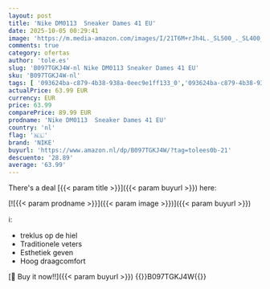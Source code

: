 ```yaml
---
layout: post
title: 'Nike DM0113  Sneaker Dames 41 EU'
date: 2025-10-05 00:29:41
image: 'https://m.media-amazon.com/images/I/21T6M+rJh4L._SL500_._SL400_.jpg'
comments: true
category: ofertas
author: 'tole.es'
slug: 'B097TGKJ4W-nl Nike DM0113 Sneaker Dames 41 EU'
sku: 'B097TGKJ4W-nl'
tags: [ '093624ba-c879-4b38-938a-0eec9e1ff133_0','093624ba-c879-4b38-938a-0eec9e1ff133_3601','Arborist Merchandising Root','Dameshardloopschoenen voor verharde weg','Damesmode','Damesschoenen','Hardloopschoenen dames','Klassieke & modieuze sneakers dames','Kleding, schoenen & sieraden','Kleding, schoenen en sieraden','New Arrivals','Self Service','Special Features Stores','Trainings- & outdoorschoenen dames','Trekking- & hikingschoeisel dames','Wandelschoenen dames','nike','🇳🇱', ]
actualPrice: 63.99 EUR
currency: EUR
price: 63.99
comparePrice: 89.99 EUR
prodname: 'Nike DM0113  Sneaker Dames 41 EU'
country: 'nl'
flag: '🇳🇱'
brand: 'NIKE'
buyurl: 'https://www.amazon.nl/dp/B097TGKJ4W/?tag=tolees0b-21'
descuento: '28.89'
average: '63.99'
---
```


There's a deal [{{< param title >}}]({{< param buyurl >}})  here:

[![{{< param prodname >}}]({{< param image >}})]({{< param buyurl >}})

ℹ️:

- treklus op de hiel
- Traditionele veters
- Esthetiek geven
- Hoog draagcomfort

[🛒 Buy it now!!]({{< param buyurl >}})
{{<world>}}B097TGKJ4W{{</world>}}
